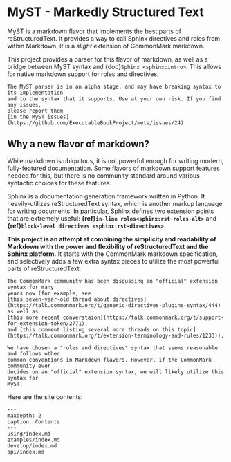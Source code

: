 MyST - Markedly Structured Text
===============================

MyST is a markdown flavor that implements the best parts of reStructuredText.
It provides a way to call Sphinx directives and roles from within Markdown.
It is a *slight* extension of CommonMark markdown.

This project provides a parser for this flavor of markdown, as well as a bridge between
MyST syntax and {doc}`Sphinx <sphinx:intro>`. This allows for native markdown support for roles and
directives.

```{warning}
The MyST parser is in an alpha stage, and may have breaking syntax to its implementation
and to the syntax that it supports. Use at your own risk. If you find any issues,
please report them
[in the MyST issues](https://github.com/ExecutableBookProject/meta/issues/24)
```

## Why a new flavor of markdown?

While markdown is ubiquitous, it is not powerful enough for writing modern,
fully-featured documentation. Some flavors of markdown support features needed for this,
but there is no community standard around various syntactic choices for these features.

Sphinx is a documentation generation framework written in Python. It heavily-utilizes
reStructuredText syntax, which is another markup language for writing documents. In
particular, Sphinx defines two extension points that are extremely useful:
**{ref}`in-line roles<sphinx:rst-roles-alt>`** and **{ref}`block-level directives <sphinx:rst-directives>`**.

**This project is an attempt at combining the simplicity and readability of Markdown
with the power and flexibility of reStructuredText and the Sphinx platform.** It
starts with the CommonMark markdown specification, and selectively adds a few extra
syntax pieces to utilize the most powerful parts of reStructuredText.

```{note}
The CommonMark community has been discussing an "official" extension syntax for many
years now (for example, see
[this seven-year-old thread about directives](https://talk.commonmark.org/t/generic-directives-plugins-syntax/444) as well as
[this more recent converstaion](https://talk.commonmark.org/t/support-for-extension-token/2771),
and [this comment listing several more threads on this topic](https://talk.commonmark.org/t/extension-terminology-and-rules/1233)).

We have chosen a "roles and directives" syntax that seems reasonable and follows other
common conventions in Markdown flavors. However, if the CommonMark community ever
decides on an "official" extension syntax, we will likely utilize this syntax for
MyST.
```

Here are the site contents:

```{toctree}
---
maxdepth: 2
caption: Contents
---
using/index.md
examples/index.md
develop/index.md
api/index.md
```
